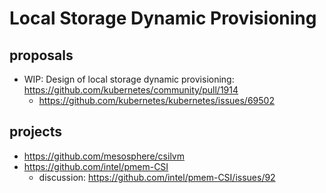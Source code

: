 # Local Storage Dynamic Provisioning

## proposals

- WIP: Design of local storage dynamic provisioning: https://github.com/kubernetes/community/pull/1914
  - https://github.com/kubernetes/kubernetes/issues/69502

## projects

- https://github.com/mesosphere/csilvm
- https://github.com/intel/pmem-CSI
  - discussion: https://github.com/intel/pmem-CSI/issues/92
